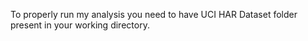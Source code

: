 To properly run my analysis you need to have UCI HAR Dataset folder present in your working directory.
